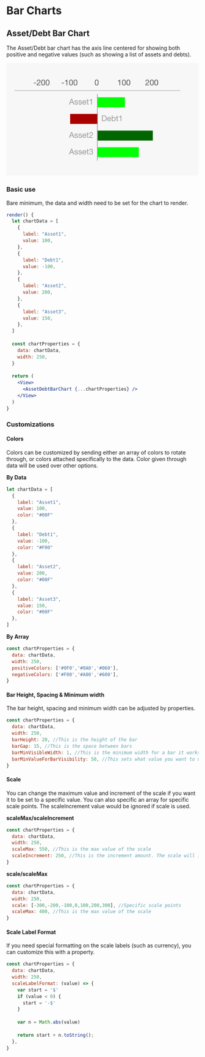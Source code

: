 # Bar Charts

## Asset/Debt Bar Chart

The Asset/Debt bar chart has the axis line centered for showing both positive and negative values (such as showing a list of assets and debts).

![](assetdebtbarchart.png)

### Basic use
Bare minimum, the data and width need to be set for the chart to render.

```jsx
render() {
  let chartData = [
    {
      label: "Asset1",
      value: 100,
    },
    {
      label: "Debt1",
      value: -100,
    },
    {
      label: "Asset2",
      value: 200,
    },
    {
      label: "Asset3",
      value: 150,
    },
  ]

  const chartProperties = {
    data: chartData,
    width: 250,
  }

  return (
    <View>
      <AssetDebtBarChart {...chartProperties} />
    </View>
  )
}
```

### Customizations

#### Colors
Colors can be customized by sending either an array of colors to rotate through, or colors attached specifically to the data. Color given through data will be used over other options.

**By Data**
```jsx
let chartData = [
  {
    label: "Asset1",
    value: 100,
    color: "#00F"
  },
  {
    label: "Debt1",
    value: -100,
    color: "#F00"
  },
  {
    label: "Asset2",
    value: 200,
    color: "#00F"
  },
  {
    label: "Asset3",
    value: 150,
    color: "#00F"
  },
]
```

**By Array**
```jsx
const chartProperties = {
  data: chartData,
  width: 250,
  positiveColors: ['#0F0','#0A0','#060'],
  negativeColors: ['#F00','#A00','#600'],
}
```

#### Bar Height, Spacing & Minimum width
The bar height, spacing and minimum width can be adjusted by properties.
```jsx
const chartProperties = {
  data: chartData,
  width: 250,
  barHeight: 20, //This is the height of the bar
  barGap: 15, //This is the space between bars
  barMinVisibleWidth: 1, //This is the minimum width for a bar it works with the minimum value for visiblity
  barMinValueForBarVisibility: 50, //This sets what value you want to use minimum width if it falls below it
}
```

#### Scale
You can change the maximum value and increment of the scale if you want it to be set to a specific value. You can also specific an array for specific scale points. The scaleIncrement value would be ignored if scale is used.

**scaleMax/scaleIncrement**
```jsx
const chartProperties = {
  data: chartData,
  width: 250,
  scaleMax: 550, //This is the max value of the scale
  scaleIncrement: 250, //This is the increment amount. The scale will increment in this interval until it reaches the scale max (less than comparison). This example would be 0, 250 then 500. If scale max was 500, it would only be up 0 and 250.
}
```

**scale/scaleMax**
```jsx
const chartProperties = {
  data: chartData,
  width: 250,
  scale: [-300,-200,-100,0,100,200,300], //Specific scale points
  scaleMax: 400, //This is the max value of the scale
}

```

#### Scale Label Format
If you need special formatting on the scale labels (such as currency), you can customize this with a property.
```jsx
const chartProperties = {
  data: chartData,
  width: 250,
  scaleLabelFormat: (value) => {
    var start = '$'
    if (value < 0) {
      start = '-$'
    }

    var n = Math.abs(value)

    return start + n.toString();
  },
}
```
